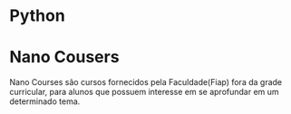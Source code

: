 # Python
<h1>Nano Cousers</h1>
Nano Courses são cursos fornecidos pela Faculdade(Fiap) fora da grade curricular, para alunos que possuem interesse em se aprofundar em um determinado tema.

